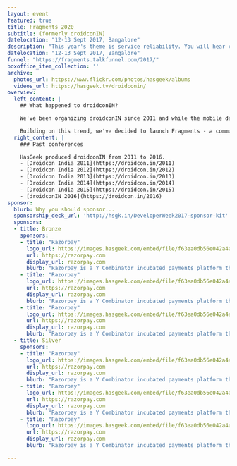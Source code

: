 ```yaml
---
layout: event
featured: true
title: Fragments 2020
subtitle: (formerly droidconIN)
datelocation: "12-13 Sept 2017, Bangalore"
description: "This year's theme is service reliability. You will hear case studies of how organizations and teams plan, monitor and automate their infrastructure to ensure continous reliabilty and availability of services."
datelocation: "12-13 Sept 2017, Bangalore"
funnel: "https://fragments.talkfunnel.com/2017/"
boxoffice_item_collection: ''
archive:
  photos_url: https://www.flickr.com/photos/hasgeek/albums
  videos_url: https://hasgeek.tv/droidconin/
overview:
  left_content: |
    ## What happened to droidconIN?

    We've been organizing droidconIN since 2011 and while the mobile development landscape has been changing rapidly since, we have not. With the maturing of the mobile ecosystem, we are seeing more and more collaboration between mobile platform teams. The rise of cross platform frameworks and a drive for feature and design parity across platforms, teams need to understand the mobile app ecosystem as whole, not just Android or iOS.

    Building on this trend, we've decided to launch Fragments - a community and conference that covers the mobile ecosystem as a whole. Well cover topics across Android, iOS, and even advancements in the mobile web, such as Progressive Web Apps.
  right_content: |
    ### Past conferences

    HasGeek produced droidconIN from 2011 to 2016.
    - [Droidcon India 2011](https://droidcon.in/2011)
    - [Droidcon India 2012](https://droidcon.in/2012)
    - [Droidcon India 2013](https://droidcon.in/2013)
    - [Droidcon India 2014](https://droidcon.in/2014)
    - [Droidcon India 2015](https://droidcon.in/2015)
    - [droidconIN 2016](https://droidcon.in/2016)
sponsor:
  blurb: Why you should sponsor...
  sponsorship_deck_url: 'http://hsgk.in/DeveloperWeek2017-sponsor-kit'
  sponsors:
  - title: Bronze
    sponsors:
    - title: "Razorpay"
      logo_url: https://images.hasgeek.com/embed/file/f63ea0db56e042a4aec7b1c469a4f5d0
      url: https://razorpay.com
      display_url: razorpay.com
      blurb: "Razorpay is a Y Combinator incubated payments platform that powers online businesses to accept digital payments. Razorpay helps businesses accept online payments via several modes like Credit Card, Debit Card, Net banking, UPI and multiple Wallets from their end customers."
    - title: "Razorpay"
      logo_url: https://images.hasgeek.com/embed/file/f63ea0db56e042a4aec7b1c469a4f5d0
      url: https://razorpay.com
      display_url: razorpay.com
      blurb: "Razorpay is a Y Combinator incubated payments platform that powers online businesses to accept digital payments. Razorpay helps businesses accept online payments via several modes like Credit Card, Debit Card, Net banking, UPI and multiple Wallets from their end customers."
    - title: "Razorpay"
      logo_url: https://images.hasgeek.com/embed/file/f63ea0db56e042a4aec7b1c469a4f5d0
      url: https://razorpay.com
      display_url: razorpay.com
      blurb: "Razorpay is a Y Combinator incubated payments platform that powers online businesses to accept digital payments. Razorpay helps businesses accept online payments via several modes like Credit Card, Debit Card, Net banking, UPI and multiple Wallets from their end customers."
  - title: Silver
    sponsors:
    - title: "Razorpay"
      logo_url: https://images.hasgeek.com/embed/file/f63ea0db56e042a4aec7b1c469a4f5d0
      url: https://razorpay.com
      display_url: razorpay.com
      blurb: "Razorpay is a Y Combinator incubated payments platform that powers online businesses to accept digital payments. Razorpay helps businesses accept online payments via several modes like Credit Card, Debit Card, Net banking, UPI and multiple Wallets from their end customers."
    - title: "Razorpay"
      logo_url: https://images.hasgeek.com/embed/file/f63ea0db56e042a4aec7b1c469a4f5d0
      url: https://razorpay.com
      display_url: razorpay.com
      blurb: "Razorpay is a Y Combinator incubated payments platform that powers online businesses to accept digital payments. Razorpay helps businesses accept online payments via several modes like Credit Card, Debit Card, Net banking, UPI and multiple Wallets from their end customers."
    - title: "Razorpay"
      logo_url: https://images.hasgeek.com/embed/file/f63ea0db56e042a4aec7b1c469a4f5d0
      url: https://razorpay.com
      display_url: razorpay.com
      blurb: "Razorpay is a Y Combinator incubated payments platform that powers online businesses to accept digital payments. Razorpay helps businesses accept online payments via several modes like Credit Card, Debit Card, Net banking, UPI and multiple Wallets from their end customers."

---
```

